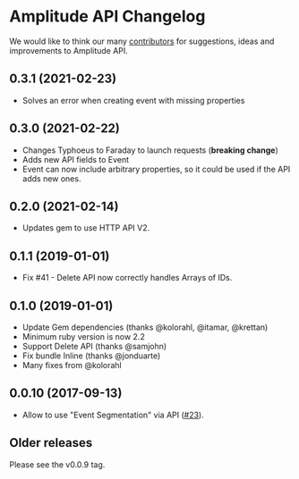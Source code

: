 # Amplitude API Changelog

We would like to think our many [contributors](https://github.com/toothrot/amplitude-api/graphs/contributors) for
suggestions, ideas and improvements to Amplitude API.

## 0.3.1 (2021-02-23)
* Solves an error when creating event with missing properties

## 0.3.0 (2021-02-22)

* Changes Typhoeus to Faraday to launch requests (**breaking change**)
* Adds new API fields to Event
* Event can now include arbitrary properties, so it could be used if the API adds new ones.

## 0.2.0 (2021-02-14)

* Updates gem to use HTTP API V2.

## 0.1.1 (2019-01-01)

* Fix #41 - Delete API now correctly handles Arrays of IDs.

## 0.1.0 (2019-01-01)

* Update Gem dependencies (thanks @kolorahl, @itamar, @krettan)
* Minimum ruby version is now 2.2
* Support Delete API (thanks @samjohn)
* Fix bundle Inline (thanks @jonduarte)
* Many fixes from @kolorahl

## 0.0.10 (2017-09-13)

* Allow to use "Event Segmentation" via API ([#23](https://github.com/toothrot/amplitude-api/pull/23)).

## Older releases

Please see the v0.0.9 tag.
